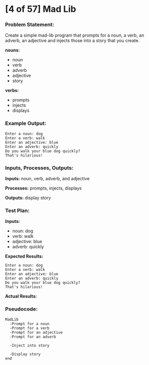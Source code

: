 # [4 of 57] Mad Lib

### Problem Statement:
Create a simple mad-lib program that prompts for a noun, a verb, an adverb, an adjective and injects those into a story that you create.

**nouns:**
* noun
* verb
* adverb
* adjective
* story

**verbs:**
* prompts
* injects
* displays

### Example Output:
    Enter a noun: dog
    Enter a verb: walk
    Enter an adjective: blue
    Enter an adverb: quickly
    Do you walk your blue dog quickly?
    That's hilarious!

### Inputs, Processes, Outputs:
**Inputs:** noun, verb, adverb, and adjective

**Processes:** prompts, injects, displays

**Outputs:** display story

### Test Plan:
**Inputs:**
* noun: dog
* verb: walk
* adjective: blue
* adverb: quickly

**Expected Results:**

    Enter a noun: dog
    Enter a verb: walk
    Enter an adjective: blue
    Enter an adverb: quickly
    Do you walk your blue dog quickly?
    That's hilarious!

**Actual Results:**

### Pseudocode:
    MadLib
      -Prompt for a noun
      -Prompt for a verb
      -Prompt for an adjective
      -Prompt for an adverb

      -Inject into story

      -Display story
    end
